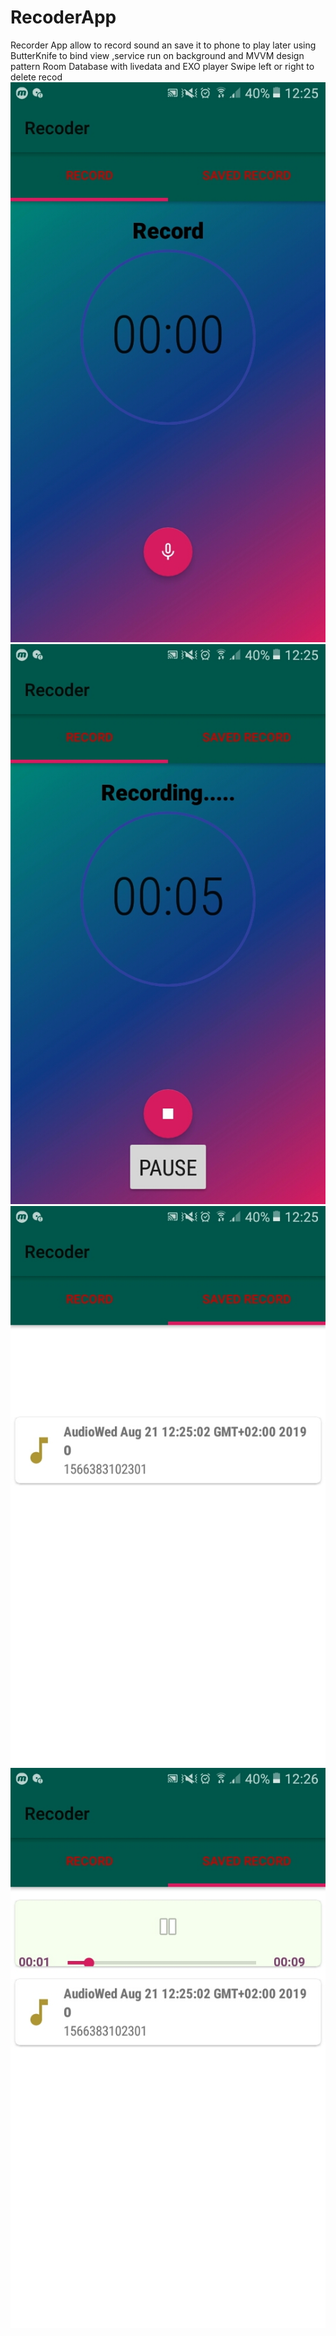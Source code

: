 # RecoderApp
Recorder App allow to record sound an save it to phone to play later
using  ButterKnife to bind view ,service run on background and  MVVM design pattern Room Database with livedata and EXO player 
Swipe left or right to delete recod 
![Alt text](/Screenshot/Screenshot_2019-08-21-12-25-40.jpg?raw=true "Optional Title")
![Alt text](/Screenshot/Screenshot_2019-08-21-12-25-49.jpg?raw=true "Optional Title")
![Alt text](/Screenshot/Screenshot_2019-08-21-12-25-56.jpg?raw=true "Optional Title")
![Alt text](/Screenshot/Screenshot_2019-08-21-12-26-03.jpg?raw=true "Optional Title")
